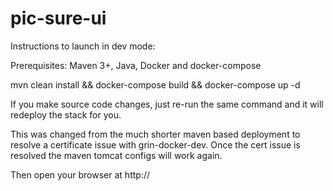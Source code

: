 # pic-sure-ui


Instructions to launch in dev mode:

Prerequisites: Maven 3+, Java, Docker and docker-compose

mvn clean install && docker-compose build && docker-compose up -d

If you make source code changes, just re-run the same command and 
it will redeploy the stack for you.

This was changed from the much shorter maven based deployment to 
resolve a certificate issue with grin-docker-dev. Once the cert
issue is resolved the maven tomcat configs will work again.

Then open your browser at http://<docker-machine-ip>








